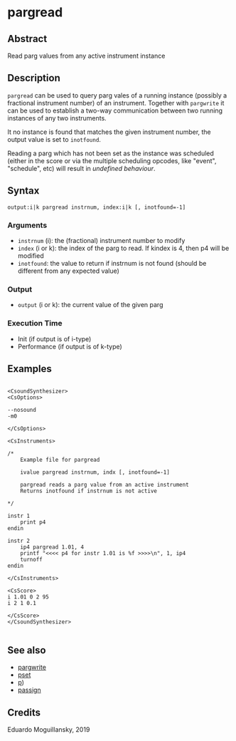# pargread

## Abstract

Read parg values from any active instrument instance

## Description

`pargread` can be used to query parg vales of a running instance (possibly a 
fractional instrument number) of an instrument. Together with 
`pargwrite` it can be used to establish a two-way communication
between two running instances of any two instruments.

It no instance is found that matches the given instrument number,
the output value is set to `inotfound`. 

Reading a parg which has not been set as the instance was scheduled
(either in the score or via the multiple scheduling opcodes, like "event",
"schedule", etc) will result in *undefined behaviour*.

## Syntax

    output:i|k pargread instrnum, index:i|k [, inotfound=-1] 
    
### Arguments

* `instrnum` (i):  the (fractional) instrument number to modify
* `index` (i or k): the index of the parg to read. If kindex is 4, then p4 will be 
  modified
* `inotfound`: the value to return if instrnum is not found (should be different from 
  any expected value)

### Output

* `output` (i or k): the current value of the given parg

### Execution Time

* Init (if output is of i-type)
* Performance (if output is of k-type)

## Examples

```csound 

<CsoundSynthesizer>
<CsOptions>

--nosound
-m0

</CsOptions>

<CsInstruments>

/*
    Example file for pargread

    ivalue pargread instrnum, indx [, inotfound=-1]

    pargread reads a parg value from an active instrument
    Returns inotfound if instrnum is not active
   
*/

instr 1
    print p4
endin

instr 2
    ip4 pargread 1.01, 4
    printf "<<<< p4 for instr 1.01 is %f >>>>\n", 1, ip4
    turnoff
endin

</CsInstruments>

<CsScore>
i 1.01 0 2 95
i 2 1 0.1

</CsScore>
</CsoundSynthesizer>


```


## See also

* [pargwrite](pargread.md)
* [pset](https://csound.com/docs/manual/pset.html)
* [p](https://csound.com/docs/manual/p.html))
* [passign](https://csound.com/docs/manual/passign.html)

## Credits

Eduardo Moguillansky, 2019
